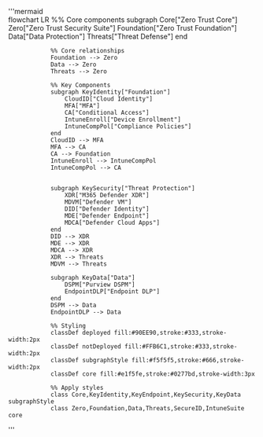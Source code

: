'''mermaid           
            flowchart LR
                %% Core components
                subgraph Core["Zero Trust Core"]
                    Zero["Zero Trust Security Suite"]
                    Foundation["Zero Trust Foundation"]
                    Data["Data Protection"]
                    Threats["Threat Defense"]
                end

                %% Core relationships
                Foundation --> Zero
                Data --> Zero
                Threats --> Zero

                %% Key Components
                subgraph KeyIdentity["Foundation"]
                    CloudID["Cloud Identity"]
                    MFA["MFA"]
                    CA["Conditional Access"]
                    IntuneEnroll["Device Enrollment"]
                    IntuneCompPol["Compliance Policies"]
                end
                CloudID --> MFA
                MFA --> CA
                CA --> Foundation
                IntuneEnroll --> IntuneCompPol
                IntuneCompPol --> CA


                subgraph KeySecurity["Threat Protection"]
                    XDR["M365 Defender XDR"]
                    MDVM["Defender VM"]
                    DID["Defender Identity"]
                    MDE["Defender Endpoint"]
                    MDCA["Defender Cloud Apps"]
                end
                DID --> XDR
                MDE --> XDR
                MDCA --> XDR
                XDR --> Threats
                MDVM --> Threats

                subgraph KeyData["Data"]
                    DSPM["Purview DSPM"]
                    EndpointDLP["Endpoint DLP"]
                end
                DSPM --> Data
                EndpointDLP --> Data

                %% Styling
                classDef deployed fill:#90EE90,stroke:#333,stroke-width:2px
                classDef notDeployed fill:#FFB6C1,stroke:#333,stroke-width:2px
                classDef subgraphStyle fill:#f5f5f5,stroke:#666,stroke-width:2px
                classDef core fill:#e1f5fe,stroke:#0277bd,stroke-width:3px

                %% Apply styles
                class Core,KeyIdentity,KeyEndpoint,KeySecurity,KeyData subgraphStyle
                class Zero,Foundation,Data,Threats,SecureID,IntuneSuite core

'''
